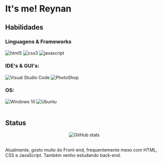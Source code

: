 # It's me! Reynan

## Habilidades 

### Linguagens & Frameworks
<div style="display: inline_block;">
  <img align="center" alt="html5" src="https://img.shields.io/badge/HTML5-E34F26?style=for-the-badge&logo=html5&logoColor=white">
  <img align="center" alt="css3" src="https://img.shields.io/badge/CSS3-1572B6?style=for-the-badge&logo=css3&logoColor=white">
  <img align="center" alt="javascript" src="https://img.shields.io/badge/JavaScript-F7DF1E?style=for-the-badge&logo=javascript&logoColor=black">
</div>

### IDE's & GUI's:
<div style="display: inline_block;">
  <img align="center" alt="Visual Studio Code" src="https://img.shields.io/badge/Visual_Studio_Code-0078D4?style=for-the-badge&logo=visual%20studio%20code&logoColor=white">
  <img align="center" alt="PhotoShop" src="https://img.shields.io/badge/Adobe%20Photoshop-31A8FF?style=for-the-badge&logo=Adobe%20Photoshop&logoColor=black">
</div>

### OS:
<div style="display: inline_block;">
  <img align="center" alt="Windows 10" src="https://img.shields.io/badge/Windows-0078D6?style=for-the-badge&logo=windows&logoColor=white">
  <img align="center" alt="Ubuntu" src="https://img.shields.io/badge/Ubuntu-E95420?style=for-the-badge&logo=ubuntu&logoColor=white">
</div>

<br>

## Status
<div align='center'>
  
![GitHub stats](https://github-readme-stats.vercel.app/api?username=SrReykh&show_icons=true&theme=vision-friendly-dark)
  
</div>
   
<br>
Atualmente, gosto muito do Front-end, frequentemente mexo com HTML, CSS e JavaScript. Também venho estudando back-end.
